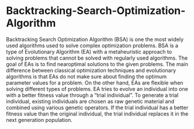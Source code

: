 # Backtracking-Search-Optimization-Algorithm

Backtracking Search Optimization Algorithm (BSA) is one the most widely used algorithms used to solve complex optimization problems. 
BSA is a type of Evolutionary Algorithm (EA) with a metaheuristic approach to solving problems that cannot be solved with regularly used algorithms. 
The goal of EAs is to find nearoptimal solutions to the given problems. The main difference between classical optimization techniques and evolutionary algorithms is that EAs do not make sure about finding the optimum parameter values for a problem. 
On the other hand, EAs are flexible when solving different types of problems. EA tries to evolve an individual into one with a better fitness value through a “trial individual”. 
To generate a trial individual, existing individuals are chosen as raw genetic material and combined using various genetic operators. 
If the trial individual has a better fitness value than the original individual, the trial individual replaces it in the next generation population.